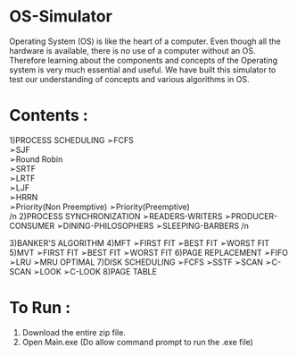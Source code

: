# OS-Simulator

Operating System (OS) is like the heart of a computer. Even though all the hardware is available, there is no use of a computer without an OS. Therefore learning about the components and concepts of the Operating system is very much essential and useful. We have built this simulator to test our understanding of concepts and various algorithms in OS.

# Contents :

1)PROCESS SCHEDULING
  ➢FCFS                
  ➢SJF               
  ➢Round Robin            
  ➢SRTF            
  ➢LRTF            
  ➢LJF            
  ➢HRRN            
  ➢Priority(Non Preemptive)
  ➢Priority(Preemptive)  
  /n
2)PROCESS SYNCHRONIZATION
  ➢READERS-WRITERS
  ➢PRODUCER-CONSUMER
  ➢DINING-PHILOSOPHERS
  ➢SLEEPING-BARBERS
/n

3)BANKER'S ALGORITHM
4)MFT
  ➢FIRST FIT
  ➢BEST FIT
  ➢WORST FIT
5)MVT
  ➢FIRST FIT
  ➢BEST FIT
  ➢WORST FIT
6)PAGE REPLACEMENT
  ➢FIFO
  ➢LRU
  ➢MRU
  OPTIMAL
7)DISK SCHEDULING
  ➢FCFS
  ➢SSTF
  ➢SCAN
  ➢C-SCAN
  ➢LOOK
  ➢C-LOOK
8)PAGE TABLE

# To Run :
1) Download the entire zip file.
2) Open Main.exe (Do allow command prompt to run the .exe file)
